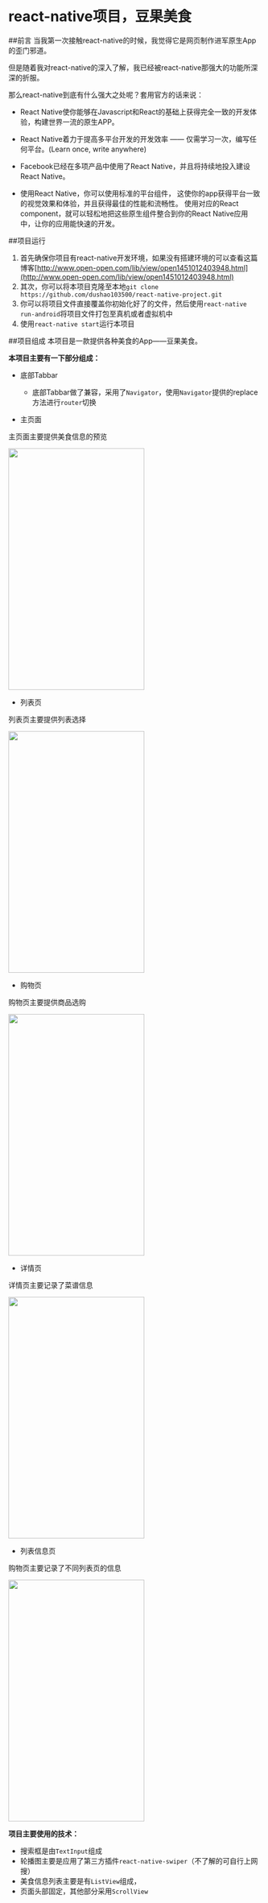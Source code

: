 # react-native项目，豆果美食

##前言
当我第一次接触react-native的时候，我觉得它是网页制作进军原生App的歪门邪道。

但是随着我对react-native的深入了解，我已经被react-native那强大的功能所深深的折服。

那么react-native到底有什么强大之处呢？套用官方的话来说：

- React Native使你能够在Javascript和React的基础上获得完全一致的开发体验，构建世界一流的原生APP。

- React Native着力于提高多平台开发的开发效率 —— 仅需学习一次，编写任何平台。(Learn once, write anywhere)

- Facebook已经在多项产品中使用了React Native，并且将持续地投入建设React Native。

- 使用React Native，你可以使用标准的平台组件， 这使你的app获得平台一致的视觉效果和体验，并且获得最佳的性能和流畅性。 使用对应的React component，就可以轻松地把这些原生组件整合到你的React Native应用中，让你的应用能快速的开发。

##项目运行
1. 首先确保你项目有react-native开发环境，如果没有搭建环境的可以查看这篇博客[http://www.open-open.com/lib/view/open1451012403948.html](http://www.open-open.com/lib/view/open1451012403948.html)
2. 其次，你可以将本项目克隆至本地`git clone https://github.com/dushao103500/react-native-project.git`
3. 你可以将项目文件直接覆盖你初始化好了的文件，然后使用`react-native run-android`将项目文件打包至真机或者虚拟机中
4. 使用`react-native start`运行本项目

##项目组成
本项目是一款提供各种美食的App——豆果美食。

**本项目主要有一下部分组成：**

- 底部Tabbar

	- 底部Tabbar做了兼容，采用了`Navigator`，使用`Navigator`提供的replace方法进行`router`切换

- 主页面

主页面主要提供美食信息的预览

<img src="http://oe51jhwvd.bkt.clouddn.com/douguoHome.jpg" width="270" height="480">

- 列表页

列表页主要提供列表选择

<img src="http://oe51jhwvd.bkt.clouddn.com/douguoList.jpg" width="270" height="480">

- 购物页

购物页主要提供商品选购

<img src="http://oe51jhwvd.bkt.clouddn.com/douguoShop.jpg" width="270" height="480">

- 详情页

详情页主要记录了菜谱信息

<img src="http://oe51jhwvd.bkt.clouddn.com/douguoHomeDetail.jpg" width="270" height="480">

- 列表信息页

购物页主要记录了不同列表页的信息

<img src="http://oe51jhwvd.bkt.clouddn.com/douguoListDetail.jpg" width="270" height="480">

**项目主要使用的技术：**

- 搜索框是由`TextInput`组成
- 轮播图主要是应用了第三方插件`react-native-swiper`（不了解的可自行上网搜）
- 美食信息列表主要是有`ListView`组成，
- 页面头部固定，其他部分采用`ScrollView`
